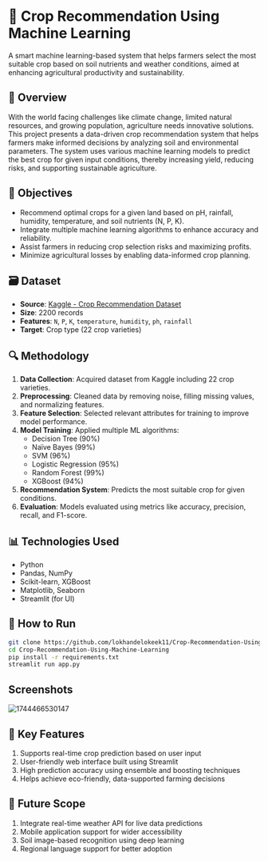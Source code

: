 # 🌾 Crop Recommendation Using Machine Learning

A smart machine learning-based system that helps farmers select the most suitable crop based on soil nutrients and weather conditions, aimed at enhancing agricultural productivity and sustainability.

## 📖 Overview

With the world facing challenges like climate change, limited natural resources, and growing population, agriculture needs innovative solutions. This project presents a data-driven crop recommendation system that helps farmers make informed decisions by analyzing soil and environmental parameters. The system uses various machine learning models to predict the best crop for given input conditions, thereby increasing yield, reducing risks, and supporting sustainable agriculture.

## 🎯 Objectives

-  Recommend optimal crops for a given land based on pH, rainfall, humidity, temperature, and soil nutrients (N, P, K).
-  Integrate multiple machine learning algorithms to enhance accuracy and reliability.
-  Assist farmers in reducing crop selection risks and maximizing profits.
-  Minimize agricultural losses by enabling data-informed crop planning.

## 🗃️ Dataset

- **Source**: [Kaggle - Crop Recommendation Dataset](https://www.kaggle.com/datasets/atharvaingle/crop-recommendation-dataset)
- **Size**: 2200 records
- **Features**: `N`, `P`, `K`, `temperature`, `humidity`, `ph`, `rainfall`
- **Target**: Crop type (22 crop varieties)

## 🔍 Methodology

1. **Data Collection**: Acquired dataset from Kaggle including 22 crop varieties.
2. **Preprocessing**: Cleaned data by removing noise, filling missing values, and normalizing features.
3. **Feature Selection**: Selected relevant attributes for training to improve model performance.
4. **Model Training**: Applied multiple ML algorithms:
   - Decision Tree (90%)
   - Naïve Bayes (99%)
   - SVM (96%)
   - Logistic Regression (95%)
   - Random Forest (99%)
   - XGBoost (94%)
5. **Recommendation System**: Predicts the most suitable crop for given conditions.
6. **Evaluation**: Models evaluated using metrics like accuracy, precision, recall, and F1-score.

## 📊 Technologies Used

- Python
- Pandas, NumPy
- Scikit-learn, XGBoost
- Matplotlib, Seaborn
- Streamlit (for UI)

## 🚀 How to Run

```bash
git clone https://github.com/lokhandelokeek11/Crop-Recommendation-Using-Machine-Learning.git
cd Crop-Recommendation-Using-Machine-Learning
pip install -r requirements.txt
streamlit run app.py
```

## Screenshots
![1744466530147](https://github.com/user-attachments/assets/ab922e2c-d67b-408b-8b1d-1aeea9c34df1)

## 🧠 Key Features
1. Supports real-time crop prediction based on user input
2. User-friendly web interface built using Streamlit
3. High prediction accuracy using ensemble and boosting techniques
4. Helps achieve eco-friendly, data-supported farming decisions

## 🌱 Future Scope
1. Integrate real-time weather API for live data predictions
2. Mobile application support for wider accessibility
3. Soil image-based recognition using deep learning
4. Regional language support for better adoption
